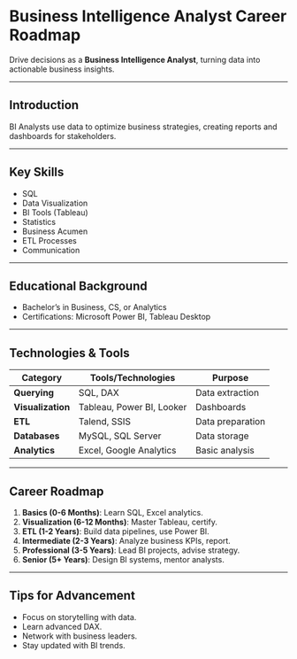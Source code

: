 # Business Intelligence Analyst Career Roadmap

Drive decisions as a **Business Intelligence Analyst**, turning data into actionable business insights.

---

## Introduction
BI Analysts use data to optimize business strategies, creating reports and dashboards for stakeholders.

---

## Key Skills
- SQL
- Data Visualization
- BI Tools (Tableau)
- Statistics
- Business Acumen
- ETL Processes
- Communication

---

## Educational Background
- Bachelor’s in Business, CS, or Analytics
- Certifications: Microsoft Power BI, Tableau Desktop

---

## Technologies & Tools
| **Category**         | **Tools/Technologies**                     | **Purpose**                        |
|----------------------|--------------------------------------------|------------------------------------|
| **Querying**         | SQL, DAX                                   | Data extraction                   |
| **Visualization**    | Tableau, Power BI, Looker                  | Dashboards                        |
| **ETL**              | Talend, SSIS                               | Data preparation                  |
| **Databases**        | MySQL, SQL Server                          | Data storage                      |
| **Analytics**        | Excel, Google Analytics                    | Basic analysis                    |

---

## Career Roadmap
1. **Basics (0-6 Months)**: Learn SQL, Excel analytics.  
2. **Visualization (6-12 Months)**: Master Tableau, certify.  
3. **ETL (1-2 Years)**: Build data pipelines, use Power BI.  
4. **Intermediate (2-3 Years)**: Analyze business KPIs, report.  
5. **Professional (3-5 Years)**: Lead BI projects, advise strategy.  
6. **Senior (5+ Years)**: Design BI systems, mentor analysts.

---

## Tips for Advancement
- Focus on storytelling with data.
- Learn advanced DAX.
- Network with business leaders.
- Stay updated with BI trends.